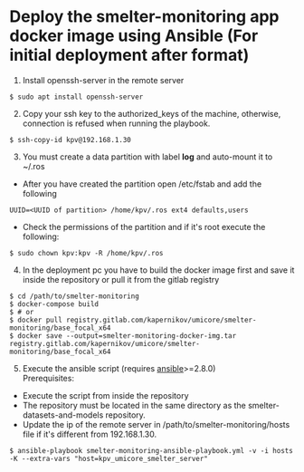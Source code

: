 # Deploy the smelter-monitoring app docker image using Ansible (For initial deployment after format)

1. Install openssh-server in the remote server
```shell
$ sudo apt install openssh-server
```
2. Copy your ssh key to the authorized\_keys of the machine, otherwise, connection is refused when running the playbook.
```shell
$ ssh-copy-id kpv@192.168.1.30
```
3. You must create a data partition with label **log** and auto-mount it to ~/.ros
- After you have created the partition open /etc/fstab and add the following
```
UUID=<UUID of partition> /home/kpv/.ros ext4 defaults,users
```
- Check the permissions of the partition and if it's root execute the following:
```shell
$ sudo chown kpv:kpv -R /home/kpv/.ros
```
4. In the deployment pc you have to build the docker image first and save it inside the repository or pull it from the gitlab registry
```shell
$ cd /path/to/smelter-monitoring
$ docker-compose build
$ # or
$ docker pull registry.gitlab.com/kapernikov/umicore/smelter-monitoring/base_focal_x64
$ docker save --output=smelter-monitoring-docker-img.tar registry.gitlab.com/kapernikov/umicore/smelter-monitoring/base_focal_x64
```
5. Execute the ansible script (requires [ansible](https://docs.ansible.com/ansible/latest/installation_guide/intro_installation.html#latest-releases-via-apt-ubuntu)>=2.8.0)  
Prerequisites:
- Execute the script from inside the repository
- The repository must be located in the same directory as the smelter-datasets-and-models repository.
- Update the ip of the remote server in /path/to/smelter-monitoring/hosts file if it's different from 192.168.1.30.
```shell
$ ansible-playbook smelter-monitoring-ansible-playbook.yml -v -i hosts -K --extra-vars "host=kpv_umicore_smelter_server"
```
